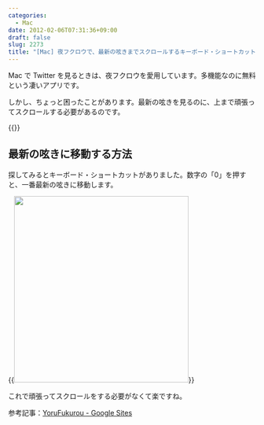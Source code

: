 ```yaml
---
categories:
  - Mac
date: 2012-02-06T07:31:36+09:00
draft: false
slug: 2273
title: "[Mac] 夜フクロウで、最新の呟きまでスクロールするキーボード・ショートカット"
---
```


Mac で Twitter を見るときは、夜フクロウを愛用しています。多機能なのに無料という凄いアプリです。

しかし、ちょっと困ったことがあります。最新の呟きを見るのに、上まで頑張ってスクロールする必要があるのです。

{{<app id="428834068" title="夜フクロウ 2.70（無料）" src="http://a5.mzstatic.com/us/r1000/082/Purple/e1/57/a9/mzi.hyufkjtx.100x100-75.png">}}

## 最新の呟きに移動する方法

探してみるとキーボード・ショートカットがありました。数字の「0」を押すと、一番最新の呟きに移動します。

{{<img alt="" src="/images/2012/02/2273_1.png" width="355" height="379">}}

これで頑張ってスクロールをする必要がなくて楽ですね。

参考記事：[YoruFukurou - Google Sites](https://sites.google.com/site/yorufukurou/)
